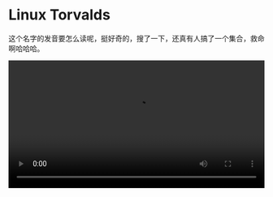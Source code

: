 # Linux Torvalds

这个名字的发音要怎么读呢，挺好奇的，搜了一下，还真有人搞了一个集合，救命啊哈哈哈。

<video controls width="100%" src="/videos/misc/say-my-name.mp4" />

## Linux 的定义

根据维斯百科的资料，Linux 既是一个 Unix-like 内核，
又是一个基于 Linux 内核的开源 Unix-like 操作系统的统称。
Linux 内核由 Linus Torvalds 于 1991 年 9 月 17 日首次发布，
它通常被打包成一个发行版本，其中包括内核以及许多由 GNU 项目提供的系统软件和库。

## Linux 的历史

1990 年，Linux Torvalds 在 Helsinki 大学上了一门 Unix 课程。
1991 年，他对操作系统产生了兴趣，但是课本里 Minix 系统（Minimal Unix-like 操作系统）的许可证只能用于教学。
于是他自己写了一个操作系统内核，这就是 Linux 内核的第一版。

后来 Linux Torvalds 把内核发布到 Internet 上征求大家的意见。
就这样，一个集合全球智慧的开源操作系统从此诞生了，还配套了一系列由 GNU 组积开发的系统软件和库。

## Linux 名字的由来

Torvalds 一开始想把操作系统命名为 Freax，这是 free、freak,、x（Unix）的混成词。
起初他也有想过用 Linux 这个名字，但觉得太自负了，所以没有用。
他的同事 Ari Lemmke，是当时 FTP 的管理员之一，觉得 Freax 不好，未经 Torvalds 同意的情况下，将项目命名为 Linux。
后来，Torvalds 也同意了 Linux 这个名字。

## Linux 吉祥物 Tux

Torvalds 提到他以前在 Canberra 动物园被一只企鹅咬过。
他觉得一只吃饱后坐着的稍微有点胖的企鹅非常合适作为 Linux 的吉祥物。
第一个称这只企鹅为 Tux 的人是 James Hughes，他说这代表 (T)orvalds (u)ni(x)。
另外 Tux 也是 Tuxedo (燕尾服)的缩写，燕尾服与企鹅的外观相似。
